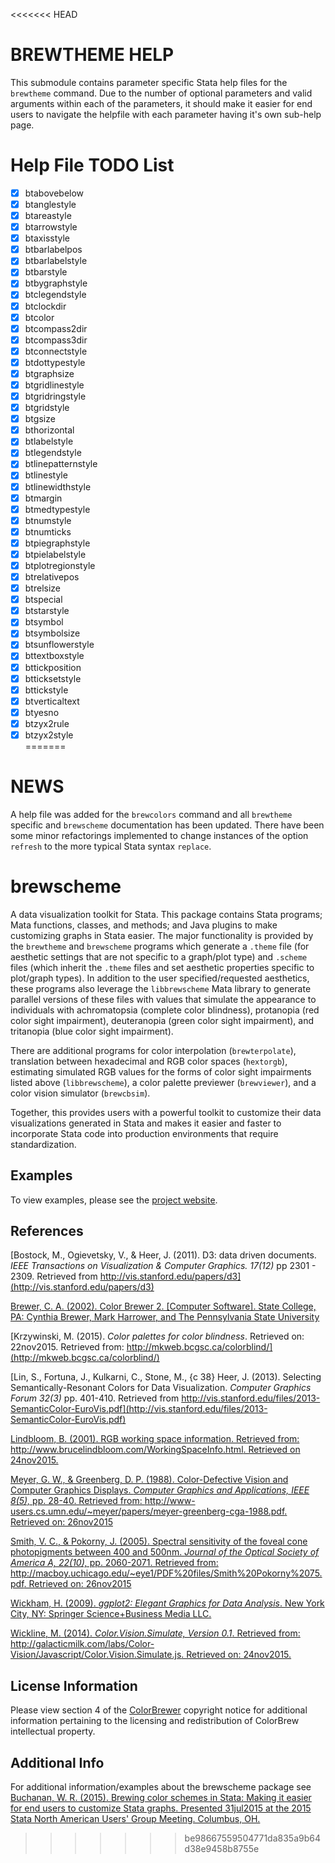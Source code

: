 <<<<<<< HEAD
# BREWTHEME HELP
This submodule contains parameter specific Stata help files for the `brewtheme` command.  Due to the number of optional parameters and valid arguments within each of the parameters, it should make it easier for end users to navigate the helpfile with each parameter having it's own sub-help page.  

# Help File TODO List
- [x] btabovebelow  
- [x] btanglestyle  
- [x] btareastyle  
- [x] btarrowstyle  
- [x] btaxisstyle  
- [x] btbarlabelpos  
- [x] btbarlabelstyle  
- [x] btbarstyle  
- [x] btbygraphstyle  
- [x] btclegendstyle  
- [x] btclockdir  
- [x] btcolor  
- [x] btcompass2dir  
- [x] btcompass3dir  
- [x] btconnectstyle  
- [x] btdottypestyle  
- [x] btgraphsize  
- [x] btgridlinestyle  
- [x] btgridringstyle  
- [x] btgridstyle  
- [x] btgsize  
- [x] bthorizontal  
- [x] btlabelstyle  
- [x] btlegendstyle  
- [x] btlinepatternstyle  
- [x] btlinestyle  
- [x] btlinewidthstyle  
- [x] btmargin  
- [x] btmedtypestyle  
- [x] btnumstyle  
- [x] btnumticks  
- [x] btpiegraphstyle  
- [x] btpielabelstyle  
- [x] btplotregionstyle  
- [x] btrelativepos  
- [x] btrelsize  
- [x] btspecial  
- [x] btstarstyle  
- [x] btsymbol  
- [x] btsymbolsize  
- [x] btsunflowerstyle  
- [x] bttextboxstyle  
- [x] bttickposition  
- [x] btticksetstyle  
- [x] bttickstyle  
- [x] btverticaltext  
- [x] btyesno  
- [x] btzyx2rule  
- [x] btzyx2style  
=======
# NEWS
A help file was added for the `brewcolors` command and all `brewtheme` specific and `brewscheme` documentation has been updated.  There have been some minor refactorings implemented to change instances of the option `refresh` to the more typical Stata syntax `replace`.  

# brewscheme
A data visualization toolkit for Stata.  This package contains Stata programs; Mata functions, classes, and methods; and Java plugins to make customizing graphs in Stata easier.  The major functionality is provided by the `brewtheme` and `brewscheme` programs which generate a `.theme` file (for aesthetic settings that are not specific to a graph/plot type) and `.scheme` files (which inherit the `.theme` files and set aesthetic properties specific to plot/graph types).  In addition to the user specified/requested aesthetics, these programs also leverage the `libbrewscheme` Mata library to generate parallel versions of these files with values that simulate the appearance to individuals with achromatopsia (complete color blindness), protanopia (red color sight impairment), deuteranopia (green color sight impairment), and tritanopia (blue color sight impairment).  

There are additional programs for color interpolation (`brewterpolate`), translation between hexadecimal and RGB color spaces (`hextorgb`), estimating simulated RGB values for the forms of color sight impairments listed above (`libbrewscheme`), a color palette previewer (`brewviewer`), and a color vision simulator (`brewcbsim`).  

Together, this provides users with a powerful toolkit to customize their data visualizations generated in Stata and makes it easier and faster to incorporate Stata code into production environments that require standardization.

## Examples
To view examples, please see the [project website](https://wbuchanan.github.io/brewscheme).
 
## References
[Bostock, M., Ogievetsky, V., & Heer, J. (2011).  D3: data driven documents. *IEEE Transactions on Visualization & Computer Graphics. 17(12)* pp 2301 - 2309. Retrieved from http://vis.stanford.edu/papers/d3](http://vis.stanford.edu/papers/d3)  

[Brewer, C. A. (2002). Color Brewer 2. [Computer Software]. State College, PA: Cynthia Brewer, Mark Harrower, and The Pennsylvania State University](http://www.ColorBrewer2.org)

[Krzywinski, M. (2015). *Color palettes for color blindness*.  Retrieved on: 22nov2015.  Retrieved from: http://mkweb.bcgsc.ca/colorblind/](http://mkweb.bcgsc.ca/colorblind/)

[Lin, S., Fortuna, J., Kulkarni, C., Stone, M., {c 38} Heer, J. (2013). Selecting Semantically-Resonant Colors for Data Visualization. *Computer Graphics Forum 32(3)* pp. 401-410.  Retrieved from http://vis.stanford.edu/files/2013-SemanticColor-EuroVis.pdf](http://vis.stanford.edu/files/2013-SemanticColor-EuroVis.pdf)

[Lindbloom, B. (2001).  RGB working space information. Retrieved from: http://www.brucelindbloom.com/WorkingSpaceInfo.html.  Retrieved on 24nov2015.](http://www.brucelindbloom.com/WorkingSpaceInfo.html)

[Meyer, G. W., & Greenberg, D. P. (1988). Color-Defective Vision and Computer Graphics Displays. *Computer Graphics and Applications, IEEE 8(5),* pp. 28-40.  Retrieved from: http://www-users.cs.umn.edu/~meyer/papers/meyer-greenberg-cga-1988.pdf.  Retrieved on: 26nov2015](http://www-users.cs.umn.edu/~meyer/papers/meyer-greenberg-cga-1988.pdf)

[Smith, V. C., & Pokorny, J. (2005).  Spectral sensitivity of the foveal cone photopigments between 400 and 500nm.  *Journal of the Optical Society of America A, 22(10),* pp. 2060-2071. Retrieved from: http://macboy.uchicago.edu/~eye1/PDF%20files/Smith%20Pokorny%2075.pdf.  Retrieved on: 26nov2015](http://macboy.uchicago.edu/~eye1/PDF%20files/Smith%20Pokorny%2075.pdf)

[Wickham, H. (2009).  *ggplot2: Elegant Graphics for Data Analysis*.  New York City, NY: Springer Science+Business Media LLC.](http://www.amazon.com/ggplot2-Elegant-Graphics-Data-Analysis/dp/0387981403)
	
[Wickline, M. (2014). *Color.Vision.Simulate, Version 0.1*.  Retrieved from: http://galacticmilk.com/labs/Color-Vision/Javascript/Color.Vision.Simulate.js.  Retrieved on: 24nov2015.](http://galacticmilk.com/labs/Color-Vision/Javascript/Color.Vision.Simulate.js)
	
## License Information
Please view  section 4 of the [ColorBrewer](http://www.colorbrewer2.org) copyright notice for additional information pertaining to the licensing and redistribution of ColorBrew intellectual property.  

## Additional Info
For additional information/examples about the brewscheme package see [Buchanan, W. R. (2015). Brewing color schemes in Stata: Making it easier for end users to customize Stata graphs.  Presented 31jul2015 at the  2015 Stata North American Users' Group Meeting.  Columbus, OH.](http://www.stata.com/meeting/columbus15/abstracts/materials/columbus15_buchanan.pdf)

>>>>>>> be98667559504771da835a9b64d38e9458b8755e
